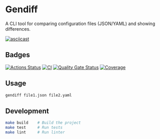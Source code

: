# Gendiff

A CLI tool for comparing configuration files (JSON/YAML) and showing differences.

[![asciicast](https://asciinema.org/a/qernD3q5LzCgpKqpZCMt1PHOP.svg)](https://asciinema.org/a/qernD3q5LzCgpKqpZCMt1PHOP)

## Badges

[![Actions Status](https://github.com/jobsboris27/go-project-244/actions/workflows/hexlet-check.yml/badge.svg)](https://github.com/jobsboris27/go-project-244/actions)
[![CI](https://github.com/jobsboris27/go-project-244/actions/workflows/build.yml/badge.svg)](https://github.com/jobsboris27/go-project-244/actions/workflows/build.yml)
[![Quality Gate Status](https://sonarcloud.io/api/project_badges/measure?project=jobsboris27_go-project-244&metric=alert_status)](https://sonarcloud.io/summary/new_code?id=go-project-244)
[![Coverage](https://sonarcloud.io/api/project_badges/measure?project=jobsboris27_go-project-244&metric=coverage)](https://sonarcloud.io/summary/new_code?id=jobsboris27_go-project-244)

## Usage

```bash
gendiff file1.json file2.yaml
```

## Development

```bash
make build    # Build the project
make test     # Run tests
make lint     # Run linter
```
